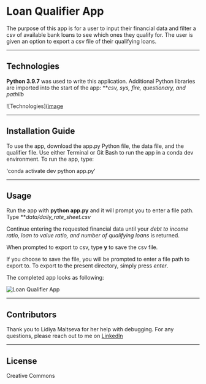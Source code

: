 # Loan Qualifier App

The purpose of this app is for a user to input their financial data and filter a csv of available bank loans to see which ones they qualify for. The user is given an option to export a csv file of their qualifying loans. 

---

## Technologies

**Python 3.9.7** was used to write this application. 
Additional Python libraries are imported into the start of the app: ***csv, sys, fire, questionary, and pathlib*

![Technologies]([image](https://user-images.githubusercontent.com/95719899/149454450-dab69400-d5ee-401e-a234-14d23f650031.png)

---

## Installation Guide

To use the app, download the app.py Python file, the data file, and the qualifier file. Use either Terminal or Git Bash to run the app in a conda dev environment. To run the app, type:

'conda activate dev
python app.py'

---

## Usage

Run the app with **python app.py** and it will prompt you to enter a file path. Type ***data/daily_rate_sheet.csv*

Continue entering the requested financial data until your *debt to income ratio, loan to value ratio, and number of qualifying loans* is returned.

When prompted to export to csv, type **y** to save the csv file.

If you choose to save the file, you will be prompted to enter a file path to export to. To export to the present directory, simply press *enter*. 

The completed app looks as following:

![Loan Qualifier App](https://lh3.googleusercontent.com/wrrIbdHciKx6GGkvR8EFoDV55kbAup-BxW8O6Uz9SLgkU2nFPNFOUgViRvfknaJdAmpXOVycYKpnXR3SjLmRPviXk056rGjMV4Wvc94baE9g5ph-zNVfPnoIoFcYbXARhB96bqY-YlAwc3wE8eKNqNw107WS4wEp2nd_WpV_Y8PSO9NwP3JfrP0ORvPDLvJHnChry14FEbXzUj7TqwnFZmcxrZmA_eSm6spI-ibx_fzs5ECIkF-HFiYA1Aknq_xNC8v8otXK615Lr9mSJ45XQ2PGi7qK1c26Tu5RqTBBXwNglxxkaTEzb3adBihBiMV59-Z04bp-XsfD9dcKGZpVqjXoDVfbUkkJA7HyjDlt5lJ9lbfgJyI3e6-gbreuit5MwOfmwO8fGTa7OZ8Pza-A7AxMpnSyaRt-Um0U1jbYaiJJc6K8fCrtTJ7-6kSzFZ2MHHEdU4aY1p2Ma3Ceb2bEJlz_dG35Z9tAqbB0jhJ8_70REW4U4d9sQRgay6yg_xTtU0Zuq9FclbX9osFPBcTenWulLfxuaMdVc0wDJbWhX82FcjWWJaClKTmwOjQufVzNmbsgDS7cQV_nS97UguD9RfbB8_Tzgnh_ADlS9s1R4n4B72PLxDModzev-PcgNpreiQn1GXU2JIgbCGHS3FG5mWps0lfyPoefXDAgz61MyyXJPRCcRq9e7mMoY20lN3pT_ra87NEm0jmG1atygmUR5tW2aA=w807-h340-no?authuser=0)

---

## Contributors

Thank you to Lidiya Maltseva for her help with debugging. 
For any questions, please reach out to me on [LinkedIn](https://www.linkedin.com/in/lari-rupp-5baa49153/)

---

## License

Creative Commons
